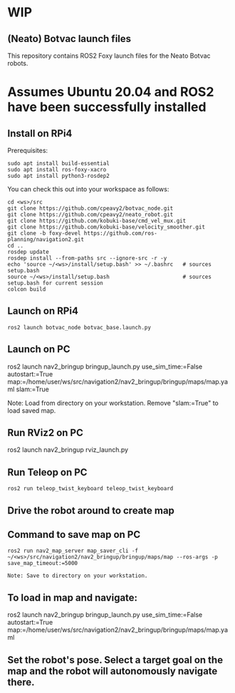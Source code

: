 # WIP

## (Neato) Botvac launch files

This repository contains ROS2 Foxy launch files for the Neato Botvac robots.
 
# Assumes Ubuntu 20.04 and ROS2 have been successfully installed

## Install on RPi4

Prerequisites:

    sudo apt install build-essential
    sudo apt install ros-foxy-xacro
    sudo apt install python3-rosdep2

You can check this out into your workspace as follows:

    cd <ws>/src
    git clone https://github.com/cpeavy2/botvac_node.git
    git clone https://github.com/cpeavy2/neato_robot.git
    git clone https://github.com/kobuki-base/cmd_vel_mux.git
    git clone https://github.com/kobuki-base/velocity_smoother.git
    git clone -b foxy-devel https://github.com/ros-planning/navigation2.git
    cd ..
    rosdep update
    rosdep install --from-paths src --ignore-src -r -y
    echo 'source ~/<ws>/install/setup.bash' >> ~/.bashrc   # sources setup.bash
    source ~/<ws>/install/setup.bash                       # sources setup.bash for current session
    colcon build
    

## Launch on RPi4

    ros2 launch botvac_node botvac_base.launch.py

## Launch on PC

   ros2 launch nav2_bringup bringup_launch.py use_sim_time:=False autostart:=True map:=/home/user/ws/src/navigation2/nav2_bringup/bringup/maps/map.yaml slam:=True
   
   Note: Load from directory on your workstation. Remove "slam:=True" to load saved map.

## Run RViz2 on PC

   ros2 launch nav2_bringup rviz_launch.py 

## Run Teleop on PC

    ros2 run teleop_twist_keyboard teleop_twist_keyboard
    
## Drive the robot around to create map

## Command to save map on PC

    ros2 run nav2_map_server map_saver_cli -f ~/<ws>/src/navigation2/nav2_bringup/bringup/maps/map --ros-args -p save_map_timeout:=5000
    
    Note: Save to directory on your workstation.
    
## To load in map and navigate: 

   ros2 launch nav2_bringup bringup_launch.py use_sim_time:=False autostart:=True map:=/home/user/ws/src/navigation2/nav2_bringup/bringup/maps/map.yaml
    
## Set the robot's pose. Select a target goal on the map and the robot will autonomously navigate there.
    
